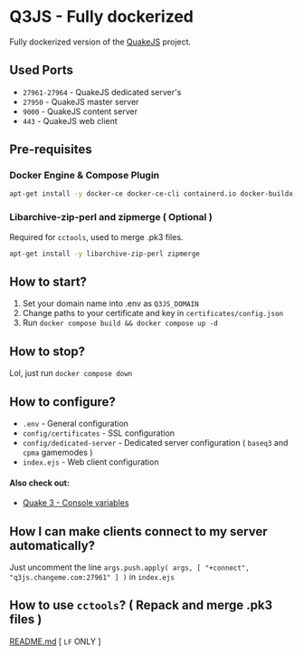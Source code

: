 # Q3JS - Fully dockerized
Fully dockerized version of the [QuakeJS](https://github.com/unknown-gd/quakejs) project.

## Used Ports
* `27961-27964` - QuakeJS dedicated server's
* `27950` - QuakeJS master server
* `9000` - QuakeJS content server
* `443` - QuakeJS web client

## Pre-requisites
### Docker Engine & Compose Plugin
```bash
apt-get install -y docker-ce docker-ce-cli containerd.io docker-buildx-plugin docker-compose-plugin
```
### Libarchive-zip-perl and zipmerge ( Optional )
Required for `cctools`, used to merge .pk3 files.
```bash
apt-get install -y libarchive-zip-perl zipmerge
```

## How to start?
1. Set your domain name into .env as `Q3JS_DOMAIN`
2. Change paths to your certificate and key in `certificates/config.json`
3. Run `docker compose build && docker compose up -d`

## How to stop?
Lol, just run `docker compose down`

## How to configure?
* `.env` - General configuration
* `config/certificates` - SSL configuration
* `config/dedicated-server` - Dedicated server configuration ( `baseq3` and `cpma` gamemodes )
* `index.ejs` - Web client configuration

#### Also check out:
* [Quake 3 - Console variables](http://www.joz3d.net/html/q3console.html)

## How I can make clients connect to my server automatically?
Just uncomment the line `args.push.apply( args, [ "+connect", "q3js.changeme.com:27961" ] )` in `index.ejs`

## How to use `cctools`? ( Repack and merge .pk3 files )
[README.md](./cctools/README.md) [ `LF` ONLY ]

